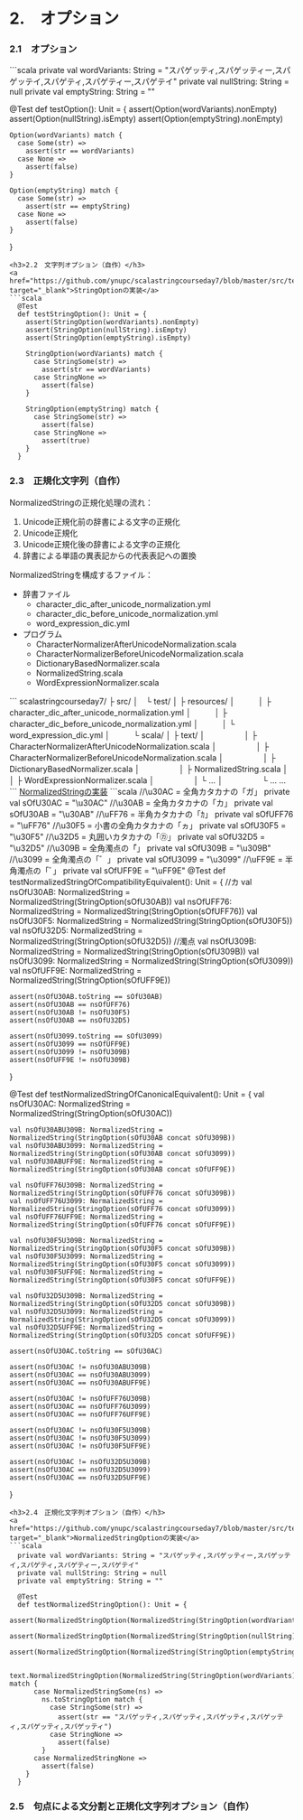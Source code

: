 # 2.　オプション
<h3>2.1　オプション</h3>
```scala
  private val wordVariants: String = "スパゲッティ,スパゲッティー,スパゲッテイ,スパゲティ,スパゲティー,スパゲテイ"
  private val nullString: String = null
  private val emptyString: String = ""

  @Test
  def testOption(): Unit = {
    assert(Option(wordVariants).nonEmpty)
    assert(Option(nullString).isEmpty)
    assert(Option(emptyString).nonEmpty)

    Option(wordVariants) match {
      case Some(str) =>
        assert(str == wordVariants)
      case None =>
        assert(false)
    }

    Option(emptyString) match {
      case Some(str) =>
        assert(str == emptyString)
      case None =>
        assert(false)
    }
  }
```
<h3>2.2　文字列オプション（自作）</h3>
<a href="https://github.com/ynupc/scalastringcourseday7/blob/master/src/test/scala/text/StringOption.scala" target="_blank">StringOptionの実装</a>
```scala
  @Test
  def testStringOption(): Unit = {
    assert(StringOption(wordVariants).nonEmpty)
    assert(StringOption(nullString).isEmpty)
    assert(StringOption(emptyString).isEmpty)

    StringOption(wordVariants) match {
      case StringSome(str) =>
        assert(str == wordVariants)
      case StringNone =>
        assert(false)
    }

    StringOption(emptyString) match {
      case StringSome(str) =>
        assert(false)
      case StringNone =>
        assert(true)
    }
  }
```
<h3>2.3　正規化文字列（自作）</h3>
NormalizedStringの正規化処理の流れ：
<ol>
  <li>Unicode正規化前の辞書による文字の正規化</li>
  <li>Unicode正規化</li>
  <li>Unicode正規化後の辞書による文字の正規化</li>
  <li>辞書による単語の異表記からの代表表記への置換</li>
</ol>
NormalizedStringを構成するファイル：
<ul>
  <li>辞書ファイル
    <ul>
      <li>character_dic_after_unicode_normalization.yml</li>
      <li>character_dic_before_unicode_normalization.yml</li>
      <li>word_expression_dic.yml</li>
    </ul>
  </li>
  <li>プログラム
    <ul>
      <li>CharacterNormalizerAfterUnicodeNormalization.scala</li>
      <li>CharacterNormalizerBeforeUnicodeNormalization.scala</li>
      <li>DictionaryBasedNormalizer.scala</li>
      <li>NormalizedString.scala</li>
      <li>WordExpressionNormalizer.scala</li>
    </ul>
  </li>
</ul>
```
scalastringcourseday7/
 ├ src/
 │　└ test/
 │     ├ resources/
 │　　　│    ├ character_dic_after_unicode_normalization.yml
 │　　　│    ├ character_dic_before_unicode_normalization.yml
 │　　　│    └ word_expression_dic.yml
 │　　　└ scala/
 │        ├ text/
 │　　　　　│    ├ CharacterNormalizerAfterUnicodeNormalization.scala
 │　　　　　│    ├ CharacterNormalizerBeforeUnicodeNormalization.scala
 │　　　　　│    ├ DictionaryBasedNormalizer.scala
 │　　　　　│    ├ NormalizedString.scala
 │　　　　　│    ├ WordExpressionNormalizer.scala
 │　　　　　│    └ …
 │　　　　　└ …
 …
 ```
<a href="https://github.com/ynupc/scalastringcourseday7/blob/master/src/test/scala/text/NormalizedString.scala" target="_blank">NormalizedStringの実装</a>
```scala
  //\u30AC = 全角カタカナの「ガ」
  private val sOfU30AC = "\u30AC"
  //\u30AB = 全角カタカナの「カ」
  private val sOfU30AB = "\u30AB"
  //\uFF76 = 半角カタカナの「ｶ」
  private val sOfUFF76 = "\uFF76"
  //\u30F5 = 小書の全角カタカナの「ヵ」
  private val sOfU30F5 = "\u30F5"
  //\u32D5 = 丸囲いカタカナの「㋕」
  private val sOfU32D5 = "\u32D5"
  //\u309B = 全角濁点の「゙」
  private val sOfU309B = "\u309B"
  //\u3099 = 全角濁点の「゛」
  private val sOfU3099 = "\u3099"
  //\uFF9E = 半角濁点の「ﾞ」
  private val sOfUFF9E = "\uFF9E"
  @Test
  def testNormalizedStringOfCompatibilityEquivalent(): Unit = {
    //カ
    val nsOfU30AB: NormalizedString = NormalizedString(StringOption(sOfU30AB))
    val nsOfUFF76: NormalizedString = NormalizedString(StringOption(sOfUFF76))
    val nsOfU30F5: NormalizedString = NormalizedString(StringOption(sOfU30F5))
    val nsOfU32D5: NormalizedString = NormalizedString(StringOption(sOfU32D5))
    //濁点
    val nsOfU309B: NormalizedString = NormalizedString(StringOption(sOfU309B))
    val nsOfU3099: NormalizedString = NormalizedString(StringOption(sOfU3099))
    val nsOfUFF9E: NormalizedString = NormalizedString(StringOption(sOfUFF9E))

    assert(nsOfU30AB.toString == sOfU30AB)
    assert(nsOfU30AB == nsOfUFF76)
    assert(nsOfU30AB != nsOfU30F5)
    assert(nsOfU30AB == nsOfU32D5)

    assert(nsOfU3099.toString == sOfU3099)
    assert(nsOfU3099 == nsOfUFF9E)
    assert(nsOfU3099 != nsOfU309B)
    assert(nsOfUFF9E != nsOfU309B)
  }

  @Test
  def testNormalizedStringOfCanonicalEquivalent(): Unit = {
    val nsOfU30AC: NormalizedString = NormalizedString(StringOption(sOfU30AC))

    val nsOfU30ABU309B: NormalizedString = NormalizedString(StringOption(sOfU30AB concat sOfU309B))
    val nsOfU30ABU3099: NormalizedString = NormalizedString(StringOption(sOfU30AB concat sOfU3099))
    val nsOfU30ABUFF9E: NormalizedString = NormalizedString(StringOption(sOfU30AB concat sOfUFF9E))

    val nsOfUFF76U309B: NormalizedString = NormalizedString(StringOption(sOfUFF76 concat sOfU309B))
    val nsOfUFF76U3099: NormalizedString = NormalizedString(StringOption(sOfUFF76 concat sOfU3099))
    val nsOfUFF76UFF9E: NormalizedString = NormalizedString(StringOption(sOfUFF76 concat sOfUFF9E))

    val nsOfU30F5U309B: NormalizedString = NormalizedString(StringOption(sOfU30F5 concat sOfU309B))
    val nsOfU30F5U3099: NormalizedString = NormalizedString(StringOption(sOfU30F5 concat sOfU3099))
    val nsOfU30F5UFF9E: NormalizedString = NormalizedString(StringOption(sOfU30F5 concat sOfUFF9E))

    val nsOfU32D5U309B: NormalizedString = NormalizedString(StringOption(sOfU32D5 concat sOfU309B))
    val nsOfU32D5U3099: NormalizedString = NormalizedString(StringOption(sOfU32D5 concat sOfU3099))
    val nsOfU32D5UFF9E: NormalizedString = NormalizedString(StringOption(sOfU32D5 concat sOfUFF9E))

    assert(nsOfU30AC.toString == sOfU30AC)

    assert(nsOfU30AC != nsOfU30ABU309B)
    assert(nsOfU30AC == nsOfU30ABU3099)
    assert(nsOfU30AC == nsOfU30ABUFF9E)

    assert(nsOfU30AC != nsOfUFF76U309B)
    assert(nsOfU30AC == nsOfUFF76U3099)
    assert(nsOfU30AC == nsOfUFF76UFF9E)

    assert(nsOfU30AC != nsOfU30F5U309B)
    assert(nsOfU30AC != nsOfU30F5U3099)
    assert(nsOfU30AC != nsOfU30F5UFF9E)

    assert(nsOfU30AC != nsOfU32D5U309B)
    assert(nsOfU30AC == nsOfU32D5U3099)
    assert(nsOfU30AC == nsOfU32D5UFF9E)
  }
```
<h3>2.4　正規化文字列オプション（自作）</h3>
<a href="https://github.com/ynupc/scalastringcourseday7/blob/master/src/test/scala/text/NormalizedStringOption.scala" target="_blank">NormalizedStringOptionの実装</a>
```scala
  private val wordVariants: String = "スパゲッティ,スパゲッティー,スパゲッテイ,スパゲティ,スパゲティー,スパゲテイ"
  private val nullString: String = null
  private val emptyString: String = ""
  
  @Test
  def testNormalizedStringOption(): Unit = {
    assert(NormalizedStringOption(NormalizedString(StringOption(wordVariants))).nonEmpty)
    assert(NormalizedStringOption(NormalizedString(StringOption(nullString))).isEmpty)
    assert(NormalizedStringOption(NormalizedString(StringOption(emptyString))).isEmpty)

    text.NormalizedStringOption(NormalizedString(StringOption(wordVariants))) match {
      case NormalizedStringSome(ns) =>
        ns.toStringOption match {
          case StringSome(str) =>
            assert(str == "スパゲッティ,スパゲッティ,スパゲッティ,スパゲッティ,スパゲッティ,スパゲッティ")
          case StringNone =>
            assert(false)
        }
      case NormalizedStringNone =>
        assert(false)
    }
  }
```
<h3>2.5　句点による文分割と正規化文字列オプション（自作）</h3>
